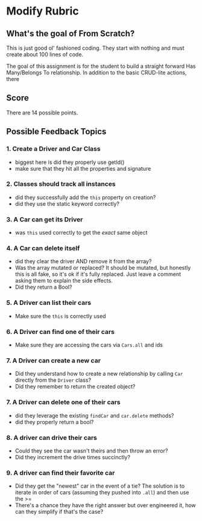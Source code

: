 # Modify Rubric

## What's the goal of From Scratch?
This is just good ol' fashioned coding. They start with nothing and must create about 100 lines of code.

The goal of this assignment is for the student to build a straight forward Has Many/Belongs To relationship. In addition to the basic CRUD-lite actions, there

## Score
There are 14 possible points.

## Possible Feedback Topics
### 1. Create a **Driver** and **Car** Class
- biggest here is did they properly use getId()
- make sure that they hit all the properties and signature

### 2. Classes should track all instances
- did they successfully add the `this` property on creation?
- did they use the static keyword correctly?

### 3. A Car can get its Driver
- was `this` used correctly to get the *exact* same object

### 4. A Car can delete itself
- did they clear the driver AND remove it from the array?
- Was the array mutated or replaced? It should be mutated, but honestly this is all fake, so it's ok if it's fully replaced. Just leave a comment asking them to explain the side effects.
- Did they return a Bool?

### 5. A Driver can list their cars
- Make sure the `this` is correctly used


### 6. A Driver can find one of their cars
- Make sure they are accessing the cars via `Cars.all` and ids

### 7. A Driver can create a new car
- Did they understand how to create a new relationship by calling `Car` directly from the `Driver` class?
- Did they remember to return the created object?

### 7. A Driver can delete one of their cars
- did they leverage the existing `findCar` and `car.delete` methods?
- did they properly return a bool?

### 8. A driver can drive their cars
- Could they see the car wasn't theirs and then throw an error?
- Did they increment the drive times succinctly?

### 9. A driver can find their favorite car
- Did they get the "newest" car in the event of a tie? The solution is to iterate in order of cars (assuming they pushed into `.all`) and then use the >=
- There's a chance they have the right answer but over engineered it, how can they simplify if that's the case?